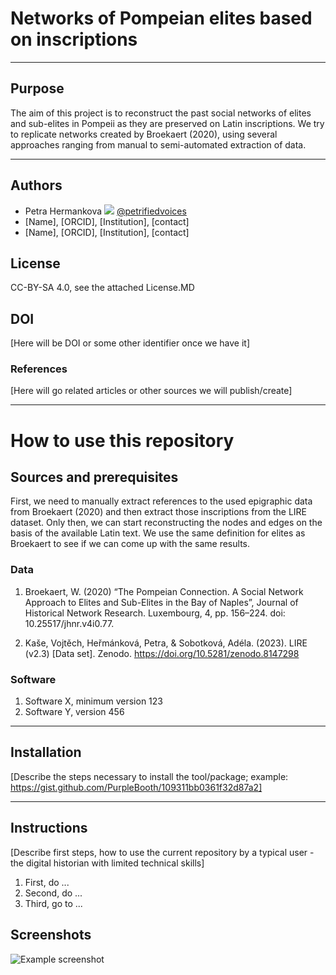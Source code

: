 # Networks of Pompeian elites based on inscriptions

---

## Purpose
The aim of this project is to reconstruct the past social networks of elites and sub-elites in Pompeii as they are preserved on Latin inscriptions. We try to replicate networks created by Broekaert (2020), using several approaches ranging from manual to semi-automated extraction of data. 

---
## Authors
* Petra Hermankova [![](https://orcid.org/sites/default/files/images/orcid_16x16.png)](https://orcid.org/0000-0002-6349-0540) [@petrifiedvoices](https://github.com/petrifiedvoices)
* [Name], [ORCID], [Institution], [contact]
* [Name], [ORCID], [Institution], [contact]

## License
CC-BY-SA 4.0, see the attached License.MD

## DOI
[Here will be DOI or some other identifier once we have it]

### References
[Here will go related articles or other sources we will publish/create]

---
# How to use this repository

## Sources and prerequisites
First, we need to manually extract references to the used epigraphic data from Broekaert (2020) and then extract those inscriptions from the LIRE dataset. Only then, we can start reconstructing the nodes and edges on the basis of the available Latin text. We use the same definition for elites as Broekaert to see if we can come up with the same results.

### Data
1. Broekaert, W. (2020) “The Pompeian Connection. A Social Network Approach to Elites and Sub-Elites in the Bay of Naples”, Journal of Historical Network Research. Luxembourg, 4, pp. 156–224. doi: 10.25517/jhnr.v4i0.77.

1. Kaše, Vojtěch, Heřmánková, Petra, & Sobotková, Adéla. (2023). LIRE (v2.3) [Data set]. Zenodo. https://doi.org/10.5281/zenodo.8147298

### Software
1. Software X, minimum version 123
1. Software Y, version 456

---
## Installation
[Describe the steps necessary to install the tool/package; example: https://gist.github.com/PurpleBooth/109311bb0361f32d87a2]

---
## Instructions 
[Describe first steps, how to use the current repository by a typical user - the digital historian with limited technical skills]
1. First, do ...
1. Second, do ...
1. Third, go to ...


## Screenshots
![Example screenshot](./img/screenshot.png)





